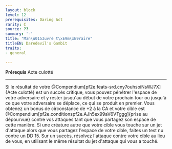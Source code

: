 ```yaml
---
layout: block
level: 12
prerequisites: Daring Act
rarity: C
source: ??
summary: '-'
title: "Man\u0153uvre t\xE9m\xE9raire"
titleEN: Daredevil's Gambit
traits:
- general

---
```


<p><span><strong>Prérequis</strong> Acte culotté<br></span></p>
<hr>
<p>Si le résultat de votre @Compendium[pf2e.feats-srd.cny7ouhsoiNsWJ7X]{Acte culotté} est un succès critique, vous pouvez pénétrer l'espace de votre adversaire et y rester jusqu'au début de votre prochain tour ou jusqu'à ce que votre adversaire se déplace, ce qui se produit en premier. Vous obtenez un bonus de circonstance de +2 à la CA et votre cible est @Compendium[pf2e.conditionspf2e.AJh5ex99aV6VTggg]{prise au dépourvue} contre vos attaques tant que vous partagez son espace de cette manière. Si une créature autre que votre cible vous touche sur un jet d'attaque alors que vous partagez l'espace de votre cible, faites un test nu contre un DD 15. Sur un succès, résolvez l'attaque contre votre cible au lieu de vous, en utilisant le même résultat du jet d'attaque qui vous a touché.</p>